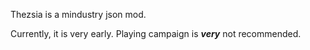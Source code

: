 Thezsia is a mindustry json mod.

Currently, it is very early.
Playing campaign is ***very*** not recommended.
